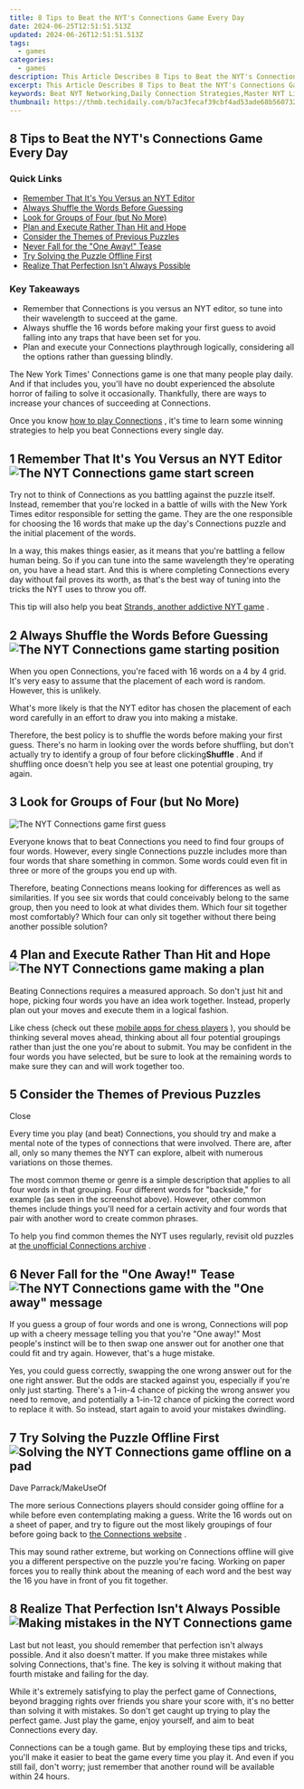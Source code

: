 ```yaml
---
title: 8 Tips to Beat the NYT's Connections Game Every Day
date: 2024-06-25T12:51:51.513Z
updated: 2024-06-26T12:51:51.513Z
tags:
  - games
categories:
  - games
description: This Article Describes 8 Tips to Beat the NYT's Connections Game Every Day
excerpt: This Article Describes 8 Tips to Beat the NYT's Connections Game Every Day
keywords: Beat NYT Networking,Daily Connection Strategies,Master NYT Link Building,Top NYT Contact Tips,Overcoming NYT Connections,Navigating NYT Professional Net,Winning at NYT Relationship Gaming
thumbnail: https://thmb.techidaily.com/b7ac3fecaf39cbf4ad53ade68b5607328fb5fc5fabf85fb01691cb6e94c786a0.jpg
---
```


## 8 Tips to Beat the NYT's Connections Game Every Day

### Quick Links

* [Remember That It's You Versus an NYT Editor](#remember-that-it-39-s-you-versus-an-nyt-editor)
* [Always Shuffle the Words Before Guessing](#always-shuffle-the-words-before-guessing)
* [Look for Groups of Four (but No More)](#look-for-groups-of-four-but-no-more)
* [Plan and Execute Rather Than Hit and Hope](#plan-and-execute-rather-than-hit-and-hope)
* [Consider the Themes of Previous Puzzles](#consider-the-themes-of-previous-puzzles)
* [Never Fall for the "One Away!" Tease](#never-fall-for-the-quot-one-away-quot-tease)
* [Try Solving the Puzzle Offline First](#try-solving-the-puzzle-offline-first)
* [Realize That Perfection Isn't Always Possible](#realize-that-perfection-isn-39-t-always-possible)

### Key Takeaways

* Remember that Connections is you versus an NYT editor, so tune into their wavelength to succeed at the game.
* Always shuffle the 16 words before making your first guess to avoid falling into any traps that have been set for you.
* Plan and execute your Connections playthrough logically, considering all the options rather than guessing blindly.

 The New York Times' Connections game is one that many people play daily. And if that includes you, you'll have no doubt experienced the absolute horror of failing to solve it occasionally. Thankfully, there are ways to increase your chances of succeeding at Connections.

 Once you know [how to play Connections](https://www.makeuseof.com/how-to-play-nyt-connections-game/) , it's time to learn some winning strategies to help you beat Connections every single day.

## 1 Remember That It's You Versus an NYT Editor ![The NYT Connections game start screen](https://static1.makeuseofimages.com/wordpress/wp-content/uploads/2024/03/nyt-connections-start-screen-you-versus-editor-1.png)

 Try not to think of Connections as you battling against the puzzle itself. Instead, remember that you're locked in a battle of wills with the New York Times editor responsible for setting the game. They are the one responsible for choosing the 16 words that make up the day's Connections puzzle and the initial placement of the words.

 In a way, this makes things easier, as it means that you're battling a fellow human being. So if you can tune into the same wavelength they're operating on, you have a head start. And this is where completing Connections every day without fail proves its worth, as that's the best way of tuning into the tricks the NYT uses to throw you off.

 This tip will also help you beat [Strands, another addictive NYT game](https://www.makeuseof.com/how-to-play-strands-new-york-times-word-game/) .

## 2 Always Shuffle the Words Before Guessing ![The NYT Connections game starting position](https://static1.makeuseofimages.com/wordpress/wp-content/uploads/2024/03/nyt-connections-no-guesses-always-shuffle.png)

 When you open Connections, you're faced with 16 words on a 4 by 4 grid. It's very easy to assume that the placement of each word is random. However, this is unlikely.

 What's more likely is that the NYT editor has chosen the placement of each word carefully in an effort to draw you into making a mistake.

 Therefore, the best policy is to shuffle the words before making your first guess. There's no harm in looking over the words before shuffling, but don't actually try to identify a group of four before clicking**Shuffle** . And if shuffling once doesn't help you see at least one potential grouping, try again.

## 3 Look for Groups of Four (but No More)

![The NYT Connections game first guess](https://static1.makeuseofimages.com/wordpress/wp-content/uploads/2024/03/nyt-connections-first-guess-group-of-four.png)

 Everyone knows that to beat Connections you need to find four groups of four words. However, every single Connections puzzle includes more than four words that share something in common. Some words could even fit in three or more of the groups you end up with.

 Therefore, beating Connections means looking for differences as well as similarities. If you see six words that could conceivably belong to the same group, then you need to look at what divides them. Which four sit together most comfortably? Which four can only sit together without there being another possible solution?

## 4 Plan and Execute Rather Than Hit and Hope ![The NYT Connections game making a plan](https://static1.makeuseofimages.com/wordpress/wp-content/uploads/2024/03/nyt-connections-second-guess-plan-execute.png)

 Beating Connections requires a measured approach. So don't just hit and hope, picking four words you have an idea work together. Instead, properly plan out your moves and execute them in a logical fashion.

 Like chess (check out these [mobile apps for chess players](https://www.makeuseof.com/best-apps-for-chess-players/) ), you should be thinking several moves ahead, thinking about all four potential groupings rather than just the one you're about to submit. You may be confident in the four words you have selected, but be sure to look at the remaining words to make sure they can and will work together too.

## 5 Consider the Themes of Previous Puzzles

Close

 Every time you play (and beat) Connections, you should try and make a mental note of the types of connections that were involved. There are, after all, only so many themes the NYT can explore, albeit with numerous variations on those themes.

 The most common theme or genre is a simple description that applies to all four words in that grouping. Four different words for "backside," for example (as seen in the screenshot above). However, other common themes include things you'll need for a certain activity and four words that pair with another word to create common phrases.

 To help you find common themes the NYT uses regularly, revisit old puzzles at [the unofficial Connections archive](https://connections.swellgarfo.com/archive) .

## 6 Never Fall for the "One Away!" Tease ![The NYT Connections game with the "One away" message](https://static1.makeuseofimages.com/wordpress/wp-content/uploads/2024/03/nyt-connections-game-one-away-guess.png)

 If you guess a group of four words and one is wrong, Connections will pop up with a cheery message telling you that you're "One away!" Most people's instinct will be to then swap one answer out for another one that could fit and try again. However, that's a huge mistake.

 Yes, you could guess correctly, swapping the one wrong answer out for the one right answer. But the odds are stacked against you, especially if you're only just starting. There's a 1-in-4 chance of picking the wrong answer you need to remove, and potentially a 1-in-12 chance of picking the correct word to replace it with. So instead, start again to avoid your mistakes dwindling.

## 7 Try Solving the Puzzle Offline First ![Solving the NYT Connections game offline on a pad](https://static1.makeuseofimages.com/wordpress/wp-content/uploads/wm/2024/03/nyt-connections-puzzle-solving-offline.png)

 Dave Parrack/MakeUseOf

 The more serious Connections players should consider going offline for a while before even contemplating making a guess. Write the 16 words out on a sheet of paper, and try to figure out the most likely groupings of four before going back to [the Connections website](https://www.nytimes.com/games/connections) .

 This may sound rather extreme, but working on Connections offline will give you a different perspective on the puzzle you're facing. Working on paper forces you to really think about the meaning of each word and the best way the 16 you have in front of you fit together.

## 8 Realize That Perfection Isn't Always Possible ![Making mistakes in the NYT Connections game](https://static1.makeuseofimages.com/wordpress/wp-content/uploads/2024/03/nyt-connections-one-away-guess-1.png)

 Last but not least, you should remember that perfection isn't always possible. And it also doesn't matter. If you make three mistakes while solving Connections, that's fine. The key is solving it without making that fourth mistake and failing for the day.

 While it's extremely satisfying to play the perfect game of Connections, beyond bragging rights over friends you share your score with, it's no better than solving it with mistakes. So don't get caught up trying to play the perfect game. Just play the game, enjoy yourself, and aim to beat Connections every day.

 Connections can be a tough game. But by employing these tips and tricks, you'll make it easier to beat the game every time you play it. And even if you still fail, don't worry; just remember that another round will be available within 24 hours.


<ins class="adsbygoogle"
     style="display:block"
     data-ad-format="autorelaxed"
     data-ad-client="ca-pub-7571918770474297"
     data-ad-slot="1223367746"></ins>



<ins class="adsbygoogle"
     style="display:block"
     data-ad-client="ca-pub-7571918770474297"
     data-ad-slot="8358498916"
     data-ad-format="auto"
     data-full-width-responsive="true"></ins>


